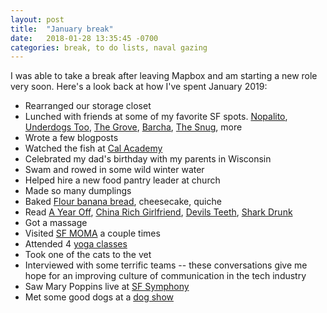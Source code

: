 ```yaml
---
layout: post
title:  "January break"
date:   2018-01-28 13:35:45 -0700
categories: break, to do lists, naval gazing
---
```


I was able to take a break after leaving Mapbox and am starting a new role very soon. Here's a look back at how I've spent January 2019:

- Rearranged our storage closet
- Lunched with friends at some of my favorite SF spots. [Nopalito](http://www.nopalitosf.com/), [Underdogs Too](http://www.underdogstoo.com/), [The Grove](https://thegrovesf.com/), [Barcha](http://barcha-sf.com/), [The Snug](http://www.thesnugsf.com/), more
- Wrote a few blogposts
- Watched the fish at [Cal Academy](https://www.calacademy.org/)
- Celebrated my dad's birthday with my parents in Wisconsin
- Swam and rowed in some wild winter water
- Helped hire a new food pantry leader at church
- Made so many dumplings
- Baked [Flour banana bread](https://www.foodnetwork.com/recipes/flours-famous-banana-bread-recipe-2015076), cheesecake, quiche
- Read [A Year Off](https://www.chroniclebooks.com/titles/a-year-off.html), [China Rich Girlfriend](https://www.amazon.com/China-Girlfriend-Crazy-Asians-Trilogy/dp/0804172064), [Devils Teeth](https://susancasey.com/books-list/devils-teeth), [Shark Drunk](https://www.penguinrandomhouse.com/books/541264/shark-drunk-by-morten-stroksnes/9781101972939/)
- Got a massage
- Visited [SF MOMA](https://www.sfmoma.org/) a couple times
- Attended 4 [yoga classes](http://www.oceanbeachyogasf.com/)
- Took one of the cats to the vet
- Interviewed with some terrific teams -- these conversations give me hope for an improving culture of communication in the tech industry
- Saw Mary Poppins live at [SF Symphony](https://www.sfsymphony.org/Buy-Tickets/2018-19/Mary-Poppins.aspx)
- Met some good dogs at a [dog show](http://www.cowpalace.com/events/2019/dog-show)

